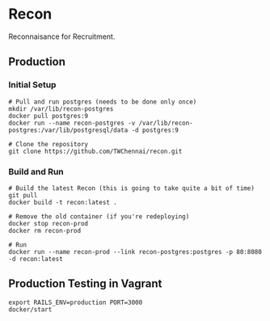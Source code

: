 # Recon

Reconnaisance for Recruitment.

## Production

### Initial Setup

    # Pull and run postgres (needs to be done only once)
    mkdir /var/lib/recon-postgres
    docker pull postgres:9
    docker run --name recon-postgres -v /var/lib/recon-postgres:/var/lib/postgresql/data -d postgres:9

    # Clone the repository
    git clone https://github.com/TWChennai/recon.git

### Build and Run

    # Build the latest Recon (this is going to take quite a bit of time)
    git pull
    docker build -t recon:latest .

    # Remove the old container (if you're redeploying)
    docker stop recon-prod
    docker rm recon-prod

    # Run
    docker run --name recon-prod --link recon-postgres:postgres -p 80:8080 -d recon:latest

## Production Testing in Vagrant

    export RAILS_ENV=production PORT=3000
    docker/start

